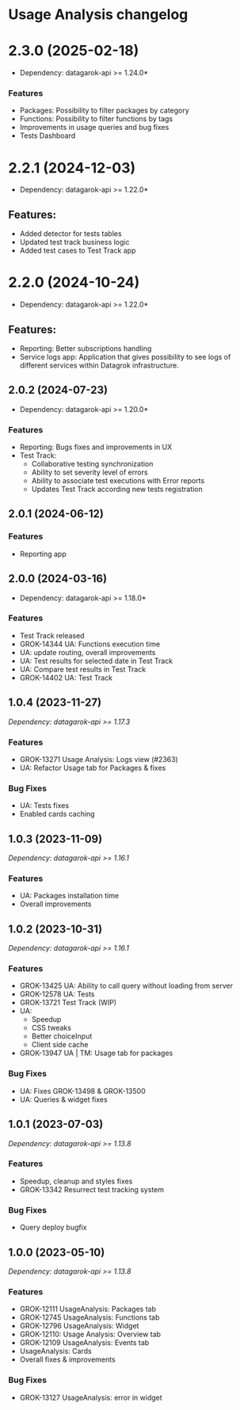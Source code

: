 # Usage Analysis changelog

# 2.3.0 (2025-02-18)

* Dependency: datagarok-api >= 1.24.0*

### Features

* Packages: Possibility to filter packages by category
* Functions: Possibility to filter functions by tags
* Improvements in usage queries and bug fixes
* Tests Dashboard

# 2.2.1 (2024-12-03)

* Dependency: datagarok-api >= 1.22.0*

## Features:

* Added detector for tests tables
* Updated test track business logic
* Added test cases to Test Track app 

# 2.2.0 (2024-10-24)

* Dependency: datagarok-api >= 1.22.0*

## Features:

* Reporting: Better subscriptions handling
* Service logs app: Application that gives possibility to see logs of different services within Datagrok infrastructure.

## 2.0.2 (2024-07-23)

* Dependency: datagarok-api >= 1.20.0*

### Features

* Reporting: Bugs fixes and improvements in UX
* Test Track:
  * Collaborative testing synchronization
  * Ability to set severity level of errors
  * Ability to associate test executions with Error reports
  * Updates Test Track according new tests registration

## 2.0.1 (2024-06-12)

### Features

* Reporting app

## 2.0.0 (2024-03-16)

* Dependency: datagarok-api >= 1.18.0*

### Features

* Test Track released
* GROK-14344 UA: Functions execution time
* UA: update routing, overall improvements
* UA: Test results for selected date in Test Track
* UA: Compare test results in Test Track
* GROK-14402 UA: Test Track

## 1.0.4 (2023-11-27)

*Dependency: datagarok-api >= 1.17.3*

### Features

* GROK-13271 Usage Analysis: Logs view (#2363)
* UA: Refactor Usage tab for Packages & fixes

### Bug Fixes

* UA: Tests fixes
* Enabled cards caching

## 1.0.3 (2023-11-09)

*Dependency: datagarok-api >= 1.16.1*

### Features

* UA: Packages installation time
* Overall improvements

## 1.0.2 (2023-10-31)

*Dependency: datagarok-api >= 1.16.1*

### Features

* GROK-13425 UA: Ability to call query without loading from server
* GROK-12578 UA: Tests
* GROK-13721 Test Track (WIP)
* UA:
    * Speedup
    * CSS tweaks
    * Better choiceInput
    * Client side cache
* GROK-13947 UA | TM: Usage tab for packages

### Bug Fixes

* UA: Fixes GROK-13498 & GROK-13500
* UA: Queries & widget fixes

## 1.0.1 (2023-07-03)

*Dependency: datagarok-api >= 1.13.8*

### Features

* Speedup, cleanup and styles fixes
* GROK-13342 Resurrect test tracking system

### Bug Fixes

* Query deploy bugfix

## 1.0.0 (2023-05-10)

*Dependency: datagarok-api >= 1.13.8*

### Features

* GROK-12111 UsageAnalysis: Packages tab
* GROK-12745 UsageAnalysis: Functions tab
* GROK-12796 UsageAnalysis: Widget
* GROK-12110: Usage Analysis: Overview tab
* GROK-12109 UsageAnalysis: Events tab
* UsageAnalysis: Cards
* Overall fixes & improvements

### Bug Fixes

* GROK-13127 UsageAnalysis: error in widget